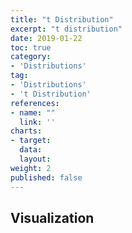 ```yaml
---
title: "t Distribution"
excerpt: "t distribution"
date: 2019-01-22
toc: true
category:
- 'Distributions'
tag:
- 'Distributions'
- 't Distribution'
references:
- name: ""
  link: ''
charts:
- target: 
  data: 
  layout: 
weight: 2
published: false
---
```


## Visualization

<div id="t-distribution-1">
</div>
